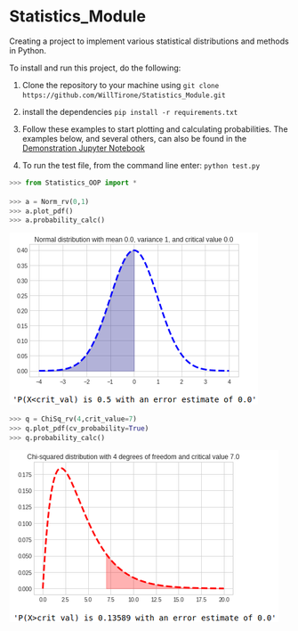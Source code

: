 # Statistics_Module
Creating a project to implement various statistical distributions and methods in Python.

To install and run this project, do the following:

1. Clone the repository to your machine using
```git clone https://github.com/WillTirone/Statistics_Module.git```

2. install the dependencies
```pip install -r requirements.txt```

3. Follow these examples to start plotting and calculating probabilities. The examples below, and several others, can also be found in the  [Demonstration Jupyter Notebook](https://github.com/WillTirone/Statistics_Module/blob/main/Demonstration.ipynb)

4. To run the test file, from the command line enter: ```python test.py```

```python
>>> from Statistics_OOP import *

>>> a = Norm_rv(0,1)
>>> a.plot_pdf()
>>> a.probability_calc()
```
![link](https://github.com/WillTirone/Statistics_Module/blob/main/output_images/N(0%2C1)_plot.png)

```python
>>> q = ChiSq_rv(4,crit_value=7)
>>> q.plot_pdf(cv_probability=True)
>>> q.probability_calc()
```
![link](https://github.com/WillTirone/Statistics_Module/blob/main/output_images/X-sqr(4).png)
